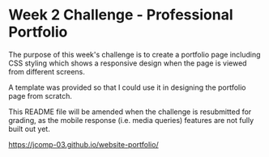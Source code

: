 # Week 2 Challenge - Professional Portfolio

The purpose of this week's challenge is to create a portfolio page including CSS styling which shows a responsive design when the page is viewed from different screens.

A template was provided so that I could use it in designing the portfolio page from scratch.

This README file will be amended when the challenge is resubmitted for grading, as the mobile response (i.e. media queries) features are not fully built out yet.


https://jcomp-03.github.io/website-portfolio/
